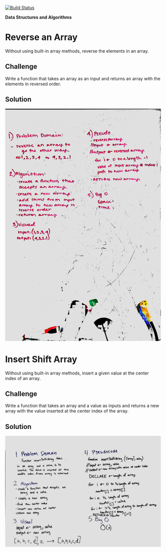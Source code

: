 [![Build Status](https://travis-ci.com/stariel/data-structures-and-algorithms.svg?branch=master)](https://travis-ci.com/stariel/data-structures-and-algorithms)

**Data Structures and Algorithms**

# Reverse an Array
Without using built-in array methods, reverse the elements in an array.

## Challenge
Write a function that takes an array as an input and returns an array with the elements in reversed order.

## Solution
![Whiteboarding Image 01](assets/array_reverse.jpg)

# Insert Shift Array
Without using built-in array methods, insert a given value at the center index of an array.

## Challenge
Write a function that takes an array and a value as inputs and returns a new array with the value inserted at the center index of the array.

## Solution
![Whiteboarding Image 02](assets/array_shift.jpg)
